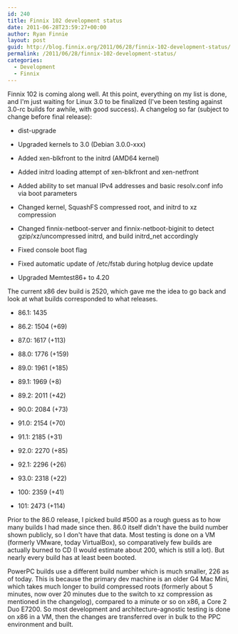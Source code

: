 ```yaml
---
id: 240
title: Finnix 102 development status
date: 2011-06-28T23:59:27+00:00
author: Ryan Finnie
layout: post
guid: http://blog.finnix.org/2011/06/28/finnix-102-development-status/
permalink: /2011/06/28/finnix-102-development-status/
categories:
  - Development
  - Finnix
---
```

Finnix 102 is coming along well. At this point, everything on my list is done, and I'm just waiting for Linux 3.0 to be finalized (I've been testing against 3.0-rc builds for awhile, with good success). A changelog so far (subject to change before final release):

* dist-upgrade
      
* Upgraded kernels to 3.0 (Debian 3.0.0-xxx)
      
* Added xen-blkfront to the initrd (AMD64 kernel)
      
* Added initrd loading attempt of xen-blkfront and xen-netfront
      
* Added ability to set manual IPv4 addresses and basic resolv.conf info via boot parameters
      
* Changed kernel, SquashFS compressed root, and initrd to xz compression
      
* Changed finnix-netboot-server and finnix-netboot-biginit to detect gzip/xz/uncompressed initrd, and build initrd_net accordingly
      
* Fixed console boot flag
      
* Fixed automatic update of /etc/fstab during hotplug device update
      
* Upgraded Memtest86+ to 4.20

The current x86 dev build is 2520, which gave me the idea to go back and look at what builds corresponded to what releases.

* 86.1: 1435
      
* 86.2: 1504 (+69)
      
* 87.0: 1617 (+113)
      
* 88.0: 1776 (+159)
      
* 89.0: 1961 (+185)
      
* 89.1: 1969 (+8)
      
* 89.2: 2011 (+42)
      
* 90.0: 2084 (+73)
      
* 91.0: 2154 (+70)
      
* 91.1: 2185 (+31)
      
* 92.0: 2270 (+85)
      
* 92.1: 2296 (+26)
      
* 93.0: 2318 (+22)
      
* 100: 2359 (+41)
      
* 101: 2473 (+114)

Prior to the 86.0 release, I picked build #500 as a rough guess as to how many builds I had made since then. 86.0 itself didn't have the build number shown publicly, so I don't have that data. Most testing is done on a VM (formerly VMware, today VirtualBox), so comparatively few builds are actually burned to CD (I would estimate about 200, which is still a lot). But nearly every build has at least been booted.

PowerPC builds use a different build number which is much smaller, 226 as of today. This is because the primary dev machine is an older G4 Mac Mini, which takes much longer to build compressed roots (formerly about 5 minutes, now over 20 minutes due to the switch to xz compression as mentioned in the changelog), compared to a minute or so on x86, a Core 2 Duo E7200. So most development and architecture-agnostic testing is done on x86 in a VM, then the changes are transferred over in bulk to the PPC environment and built.
